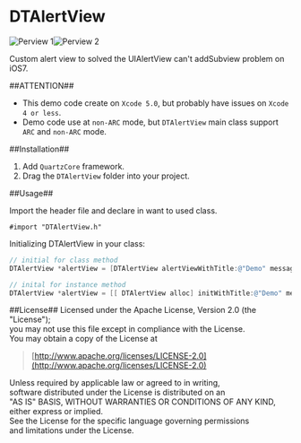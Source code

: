 DTAlertView
===========
![Perview 1](https://raw.github.com/Darktt/DTAlertView/master/Raw/Image/Perview1.png)![Perview 2](https://raw.github.com/Darktt/DTAlertView/master/Raw/Image/Perview2.png)

Custom alert view to solved the UIAlertView can't addSubview problem on iOS7.

##ATTENTION##

* This demo code create on `Xcode 5.0`, but probably have issues on `Xcode 4 or less`.
* Demo code use at `non-ARC` mode, but `DTAlertView` main class support `ARC` and `non-ARC` mode.

##Installation##

1. Add `QuartzCore` framework.
2. Drag the `DTAlertView` folder into your project.

##Usage##

Import the header file and declare in want to used class.

	#import "DTAlertView.h"
	
Initializing DTAlertView in your class:

``` objective-c
// initial for class method
DTAlertView *alertView = [DTAlertView alertViewWithTitle:@"Demo" message:@"This is normal alert view." delegate:nil cancelButtonTitle:@"Cancel" positiveButtonTitle:@"OK"];

// inital for instance method
DTAlertView *alertView = [[ DTAlertView alloc] initWithTitle:@"Demo" message:@"This is normal alert view." delegate:nil cancelButtonTitle:@"Cancel" positiveButtonTitle:@"OK"];
```

##License##
Licensed under the Apache License, Version 2.0 (the "License");  
you may not use this file except in compliance with the License.  
You may obtain a copy of the License at

>[http://www.apache.org/licenses/LICENSE-2.0](http://www.apache.org/licenses/LICENSE-2.0)
 
Unless required by applicable law or agreed to in writing,  
software distributed under the License is distributed on an  
"AS IS" BASIS, WITHOUT WARRANTIES OR CONDITIONS OF ANY KIND,  
either express or implied.   
See the License for the specific language governing permissions  
and limitations under the License.